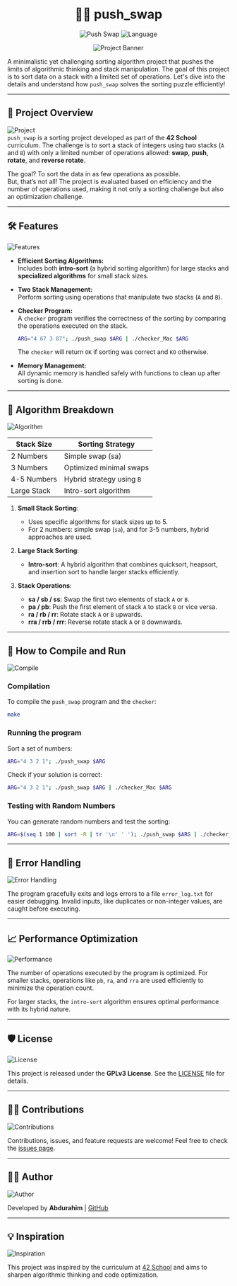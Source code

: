 
<div align="center">
  
# 🧑‍💻 **push_swap**  
![Push Swap](https://img.shields.io/badge/Sorting-Algorithm-Blue?style=for-the-badge) ![Language](https://img.shields.io/badge/C-Language-orange?style=for-the-badge)

![Project Banner](https://i.imgur.com/qGImAuG.png)

</div>

A minimalistic yet challenging sorting algorithm project that pushes the limits of algorithmic thinking and stack manipulation. The goal of this project is to sort data on a stack with a limited set of operations. Let's dive into the details and understand how `push_swap` solves the sorting puzzle efficiently!

---

## 🚀 **Project Overview**  
![Project](https://img.shields.io/badge/Stack-Operations-blueviolet?style=flat-square)  
`push_swap` is a sorting project developed as part of the **42 School** curriculum. The challenge is to sort a stack of integers using two stacks (`A` and `B`) with only a limited number of operations allowed: **swap**, **push**, **rotate**, and **reverse rotate**.

The goal? To sort the data in as few operations as possible.  
But, that’s not all! The project is evaluated based on efficiency and the number of operations used, making it not only a sorting challenge but also an optimization challenge.

---

## 🛠 **Features**  
![Features](https://img.shields.io/badge/Features-Stack%20Sorting-brightgreen?style=flat-square)

- **Efficient Sorting Algorithms:**  
  Includes both **intro-sort** (a hybrid sorting algorithm) for large stacks and **specialized algorithms** for small stack sizes.

- **Two Stack Management:**  
  Perform sorting using operations that manipulate two stacks (`A` and `B`).

- **Checker Program:**  
  A `checker` program verifies the correctness of the sorting by comparing the operations executed on the stack.  
  ```bash
  ARG="4 67 3 87"; ./push_swap $ARG | ./checker_Mac $ARG
  ```
  The `checker` will return `OK` if sorting was correct and `KO` otherwise.

- **Memory Management:**  
  All dynamic memory is handled safely with functions to clean up after sorting is done.

---

## 🧠 **Algorithm Breakdown**  
![Algorithm](https://img.shields.io/badge/Algorithm%20Flow-Intuitive-ff69b4?style=flat-square)

| Stack Size | Sorting Strategy        |
|------------|-------------------------|
| 2 Numbers  | Simple swap (sa)         |
| 3 Numbers  | Optimized minimal swaps  |
| 4-5 Numbers| Hybrid strategy using `B`|
| Large Stack| Intro-sort algorithm     |

1. **Small Stack Sorting**:
   - Uses specific algorithms for stack sizes up to 5.
   - For 2 numbers: simple swap (`sa`), and for 3-5 numbers, hybrid approaches are used.

2. **Large Stack Sorting**:
   - **Intro-sort**: A hybrid algorithm that combines quicksort, heapsort, and insertion sort to handle larger stacks efficiently.

3. **Stack Operations**:
   - **sa / sb / ss**: Swap the first two elements of stack `A` or `B`.
   - **pa / pb**: Push the first element of stack `A` to stack `B` or vice versa.
   - **ra / rb / rr**: Rotate stack `A` or `B` upwards.
   - **rra / rrb / rrr**: Reverse rotate stack `A` or `B` downwards.

---

## 📂 **How to Compile and Run**  
![Compile](https://img.shields.io/badge/Build-Makefile%20System-lightgrey?style=flat-square)

### **Compilation**

To compile the `push_swap` program and the `checker`:

```bash
make
```

### **Running the program**

Sort a set of numbers:
```bash
ARG="4 3 2 1"; ./push_swap $ARG
```

Check if your solution is correct:
```bash
ARG="4 3 2 1"; ./push_swap $ARG | ./checker_Mac $ARG
```

### **Testing with Random Numbers**
You can generate random numbers and test the sorting:
```bash
ARG=$(seq 1 100 | sort -R | tr '\n' ' '); ./push_swap $ARG | ./checker_Mac $ARG
```

---

## 🧩 **Error Handling**  
![Error Handling](https://img.shields.io/badge/Error%20Management-Essential-red?style=flat-square)

The program gracefully exits and logs errors to a file `error_log.txt` for easier debugging. Invalid inputs, like duplicates or non-integer values, are caught before executing.

---

## 📈 **Performance Optimization**  
![Performance](https://img.shields.io/badge/Performance-Optimized-blue?style=flat-square)

The number of operations executed by the program is optimized. For smaller stacks, operations like `pb`, `ra`, and `rra` are used efficiently to minimize the operation count.

For larger stacks, the `intro-sort` algorithm ensures optimal performance with its hybrid nature.

---

## 🛡 **License**  
![License](https://img.shields.io/badge/License-GPLv3-yellow?style=flat-square)

This project is released under the **GPLv3 License**. See the [LICENSE](LICENSE) file for details.

---

## 🧑‍💻 **Contributions**  
![Contributions](https://img.shields.io/badge/Contributions-Welcome-brightgreen?style=flat-square)

Contributions, issues, and feature requests are welcome! Feel free to check the [issues page](https://github.com/abdurahim-H/push_swap/issues).

---

## 👨‍💻 **Author**  
![Author](https://img.shields.io/badge/Author-Abdurahim-blue?style=flat-square)

Developed by **Abdurahim** | [GitHub](https://github.com/abdurahim-H)

---

## 💡 **Inspiration**  
![Inspiration](https://img.shields.io/badge/Inspiration-42%20School-orange?style=flat-square)

This project was inspired by the curriculum at [42 School](https://www.42heilbronn.de/) and aims to sharpen algorithmic thinking and code optimization.

